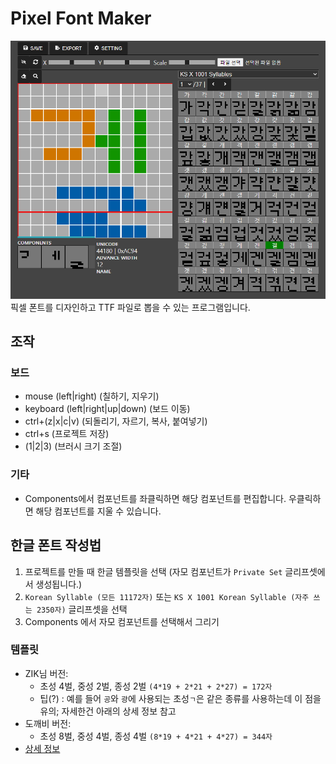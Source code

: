 # Pixel Font Maker
![](.github/screenshot.PNG)
픽셀 폰트를 디자인하고 TTF 파일로 뽑을 수 있는 프로그램입니다.

## 조작
### 보드
- mouse (left|right) (칠하기, 지우기)
- keyboard (left|right|up|down) (보드 이동)
- ctrl+(z|x|c|v) (되돌리기, 자르기, 복사, 붙여넣기)
- ctrl+s (프로젝트 저장)
- (1|2|3) (브러시 크기 조절)
### 기타
- Components에서 컴포넌트를 좌클릭하면 해당 컴포넌트를 편집합니다. 우클릭하면 해당 컴포넌트를 지울 수 있습니다.

## 한글 폰트 작성법
1. 프로젝트를 만들 때 한글 템플릿을 선택 (자모 컴포넌트가 `Private Set` 글리프셋에서 생성됩니다.)
2. `Korean Syllable (모든 11172자)` 또는 `KS X 1001 Korean Syllable (자주 쓰는 2350자)` 글리프셋을 선택
3. Components 에서 자모 컴포넌트를 선택해서 그리기

### 템플릿
- ZIK님 버전:
  - 초성 4벌, 중성 2벌, 종성 2벌 `(4*19 + 2*21 + 2*27) = 172자`
  - 팁(?) : 예를 들어 `공`와 `광`에 사용되는 초성`ㄱ`은 같은 종류를 사용하는데 이 점을 유의; 자세한건 아래의 상세 정보 참고
- 도깨비 버전:
  - 초성 8벌, 중성 4벌, 종성 4벌 `(8*19 + 4*21 + 4*27) = 344자`
- [상세 정보](https://github.com/TandyRum1024/hangul-johab-render-gms#%EA%B8%80%EA%BC%B4-%EA%B4%80%EB%A0%A8)
